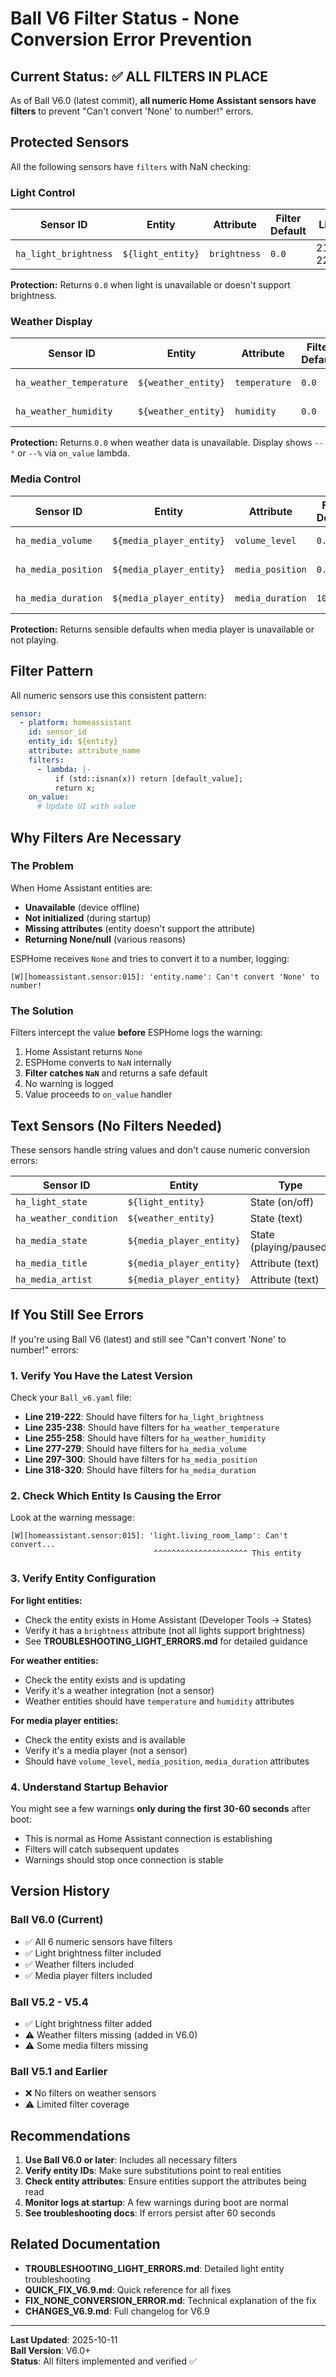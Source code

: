 # Ball V6 Filter Status - None Conversion Error Prevention

## Current Status: ✅ ALL FILTERS IN PLACE

As of Ball V6.0 (latest commit), **all numeric Home Assistant sensors have filters** to prevent "Can't convert 'None' to number!" errors.

## Protected Sensors

All the following sensors have `filters` with NaN checking:

### Light Control
| Sensor ID | Entity | Attribute | Filter Default | Line |
|-----------|--------|-----------|----------------|------|
| `ha_light_brightness` | `${light_entity}` | `brightness` | `0.0` | 219-222 |

**Protection:** Returns `0.0` when light is unavailable or doesn't support brightness.

### Weather Display
| Sensor ID | Entity | Attribute | Filter Default | Line |
|-----------|--------|-----------|----------------|------|
| `ha_weather_temperature` | `${weather_entity}` | `temperature` | `0.0` | 235-238 |
| `ha_weather_humidity` | `${weather_entity}` | `humidity` | `0.0` | 255-258 |

**Protection:** Returns `0.0` when weather data is unavailable. Display shows `--°` or `--%` via `on_value` lambda.

### Media Control
| Sensor ID | Entity | Attribute | Filter Default | Line |
|-----------|--------|-----------|----------------|------|
| `ha_media_volume` | `${media_player_entity}` | `volume_level` | `0.5` | 277-279 |
| `ha_media_position` | `${media_player_entity}` | `media_position` | `0.0` | 297-300 |
| `ha_media_duration` | `${media_player_entity}` | `media_duration` | `100.0` | 318-320 |

**Protection:** Returns sensible defaults when media player is unavailable or not playing.

## Filter Pattern

All numeric sensors use this consistent pattern:

```yaml
sensor:
  - platform: homeassistant
    id: sensor_id
    entity_id: ${entity}
    attribute: attribute_name
    filters:
      - lambda: |-
          if (std::isnan(x)) return [default_value];
          return x;
    on_value:
      # Update UI with value
```

## Why Filters Are Necessary

### The Problem
When Home Assistant entities are:
- **Unavailable** (device offline)
- **Not initialized** (during startup)
- **Missing attributes** (entity doesn't support the attribute)
- **Returning None/null** (various reasons)

ESPHome receives `None` and tries to convert it to a number, logging:
```
[W][homeassistant.sensor:015]: 'entity.name': Can't convert 'None' to number!
```

### The Solution
Filters intercept the value **before** ESPHome logs the warning:
1. Home Assistant returns `None`
2. ESPHome converts to `NaN` internally
3. **Filter catches `NaN`** and returns a safe default
4. No warning is logged
5. Value proceeds to `on_value` handler

## Text Sensors (No Filters Needed)

These sensors handle string values and don't cause numeric conversion errors:

| Sensor ID | Entity | Type | Line |
|-----------|--------|------|------|
| `ha_light_state` | `${light_entity}` | State (on/off) | 1148 |
| `ha_weather_condition` | `${weather_entity}` | State (text) | 1167 |
| `ha_media_state` | `${media_player_entity}` | State (playing/paused) | 1176 |
| `ha_media_title` | `${media_player_entity}` | Attribute (text) | 1187 |
| `ha_media_artist` | `${media_player_entity}` | Attribute (text) | 1197 |

## If You Still See Errors

If you're using Ball V6 (latest) and still see "Can't convert 'None' to number!" errors:

### 1. Verify You Have the Latest Version

Check your `Ball_v6.yaml` file:
- **Line 219-222**: Should have filters for `ha_light_brightness`
- **Line 235-238**: Should have filters for `ha_weather_temperature`
- **Line 255-258**: Should have filters for `ha_weather_humidity`
- **Line 277-279**: Should have filters for `ha_media_volume`
- **Line 297-300**: Should have filters for `ha_media_position`
- **Line 318-320**: Should have filters for `ha_media_duration`

### 2. Check Which Entity Is Causing the Error

Look at the warning message:
```
[W][homeassistant.sensor:015]: 'light.living_room_lamp': Can't convert...
                                ^^^^^^^^^^^^^^^^^^^^^ This entity
```

### 3. Verify Entity Configuration

**For light entities:**
- Check the entity exists in Home Assistant (Developer Tools → States)
- Verify it has a `brightness` attribute (not all lights support brightness)
- See **TROUBLESHOOTING_LIGHT_ERRORS.md** for detailed guidance

**For weather entities:**
- Check the entity exists and is updating
- Verify it's a weather integration (not a sensor)
- Weather entities should have `temperature` and `humidity` attributes

**For media player entities:**
- Check the entity exists and is available
- Verify it's a media player (not a sensor)
- Should have `volume_level`, `media_position`, `media_duration` attributes

### 4. Understand Startup Behavior

You might see a few warnings **only during the first 30-60 seconds** after boot:
- This is normal as Home Assistant connection is establishing
- Filters will catch subsequent updates
- Warnings should stop once connection is stable

## Version History

### Ball V6.0 (Current)
- ✅ All 6 numeric sensors have filters
- ✅ Light brightness filter included
- ✅ Weather filters included
- ✅ Media player filters included

### Ball V5.2 - V5.4
- ✅ Light brightness filter added
- ⚠️ Weather filters missing (added in V6.0)
- ⚠️ Some media filters missing

### Ball V5.1 and Earlier
- ❌ No filters on weather sensors
- ⚠️ Limited filter coverage

## Recommendations

1. **Use Ball V6.0 or later**: Includes all necessary filters
2. **Verify entity IDs**: Make sure substitutions point to real entities
3. **Check entity attributes**: Ensure entities support the attributes being read
4. **Monitor logs at startup**: A few warnings during boot are normal
5. **See troubleshooting docs**: If errors persist after 60 seconds

## Related Documentation

- **TROUBLESHOOTING_LIGHT_ERRORS.md**: Detailed light entity troubleshooting
- **QUICK_FIX_V6.9.md**: Quick reference for all fixes
- **FIX_NONE_CONVERSION_ERROR.md**: Technical explanation of the fix
- **CHANGES_V6.9.md**: Full changelog for V6.9

---

**Last Updated**: 2025-10-11  
**Ball Version**: V6.0+  
**Status**: All filters implemented and verified ✅
